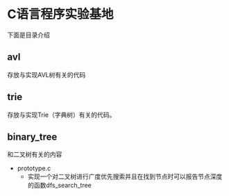 # C语言程序实验基地

下面是目录介绍

## avl

存放与实现AVL树有关的代码

## trie

存放与实现Trie（字典树）有关的代码。

## binary_tree

和二叉树有关的内容

* prototype.c
  * 实现一个对二叉树进行广度优先搜索并且在找到节点时可以报告节点深度的函数dfs_search_tree
